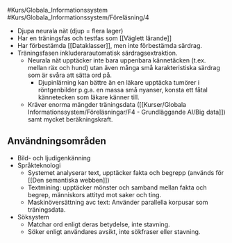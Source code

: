 #Kurs/Globala_Informationssystem  #Kurs/Globala_Informationssystem/Föreläsning/4 

- Djupa neurala nät (djup = flera lager)
- Har en träningsfas och testfas som [[Väglett lärande]]
- Har förbestämda [[Dataklasser]], men inte förbestämda särdrag.
- Träningsfasen inkluderarautomatisk särdragsextraktion.
	- Neurala nät upptäcker inte bara uppenbara kännetäcken (t.ex. mellan räx och hund) utan även många små karakteristiska särdrag som är svåra att sätta ord på.
		- Djupinlärning kan bättre än en läkare upptäcka tumörer i röntgenbilder p.g.a. en massa små nyanser, konsta ett fåtal kännetecken som läkare känner till.
	- Kräver enorma mängder träningsdata ([[Kurser/Globala Informationssystem/Föreläsningar/F4 - Grundläggande AI/Big data]]) samt mycket beräkningskraft.

## Användningsområden
- Bild- och ljudigenkänning
- Språkteknologi
	- Systemet analyserar text, upptäcker fakta och begrepp (används för [[Den semantiska webben]])
	- Textmining: upptäcker mönster och samband mellan fakta och begrep, människors attityd mot saker och ting.
	- Maskinöversättning avc text: Använder parallella korpusar som träningsdata.
- Söksystem 
	- Matchar ord enligt deras betydelse, inte stavning.
	- Söker enligt användares avsikt, inte sökfraser eller stavning.